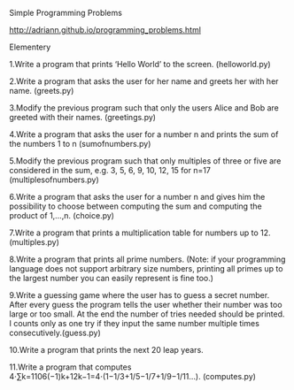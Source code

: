 Simple Programming Problems

http://adriann.github.io/programming_problems.html


Elementery

1.Write a program that prints ‘Hello World’ to the screen. (helloworld.py)

2.Write a program that asks the user for her name and greets her with her name. (greets.py)

3.Modify the previous program such that only the users Alice and Bob are greeted with their names. (greetings.py)

4.Write a program that asks the user for a number n and prints the sum of the numbers 1 to n (sumofnumbers.py)

5.Modify the previous program such that only multiples of three or five are considered in the sum, e.g. 3, 5, 6, 9, 10, 12, 15 for n=17 (multiplesofnumbers.py)

6.Write a program that asks the user for a number n and gives him the possibility to choose between computing the sum and computing the product of 1,…,n. (choice.py)


7.Write a program that prints a multiplication table for numbers up to 12. (multiples.py)

8.Write a program that prints all prime numbers. (Note: if your programming language does not support arbitrary size numbers, printing all primes up to the largest number you can easily represent is fine too.)

9.Write a guessing game where the user has to guess a secret number. After every guess the program tells the user whether their number was too large or too small. At the end the number of tries needed should be printed. I counts only as one try if they input the same number multiple times consecutively.(guess.py)

10.Write a program that prints the next 20 leap years.

11.Write a program that computes
4⋅∑k=1106(−1)k+12k−1=4⋅(1−1/3+1/5−1/7+1/9−1/11…). (computes.py)
